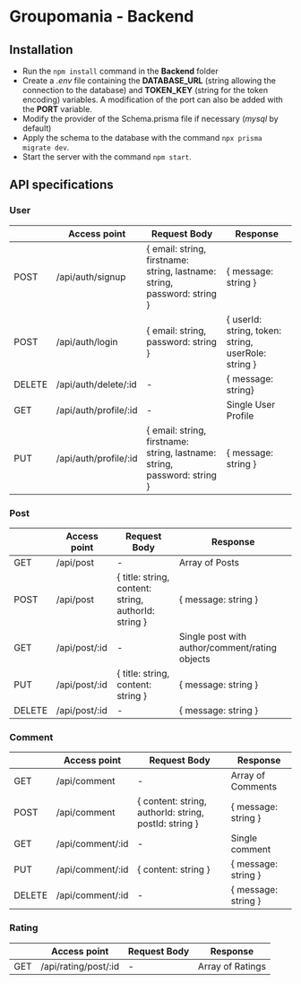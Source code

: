 # Groupomania - Backend

## Installation
- Run the `npm install` command in the **Backend** folder
- Create a *.env* file containing the **DATABASE_URL** (string allowing the connection to the database) and **TOKEN_KEY** (string for the token encoding) variables. A modification of the port can also be added with the **PORT** variable.
- Modify the provider of the Schema.prisma file if necessary (*mysql* by default)
- Apply the schema to the database with the command `npx prisma migrate dev`.
- Start the server with the command `npm start`.


## API specifications
### User
|   |Access point|Request Body|Response|
|---|---|---|---|
|POST|/api/auth/signup|{ email: string, firstname: string, lastname: string, password: string }|{ message: string }|
|POST|/api/auth/login|{ email: string, password: string }|{ userId: string, token: string, userRole: string }|
|DELETE|/api/auth/delete/:id| - |{ message: string}|
|GET|/api/auth/profile/:id| - |Single User Profile|
|PUT|/api/auth/profile/:id|{ email: string, firstname: string, lastname: string, password: string }|{ message: string }|

### Post
|   |Access point|Request Body|Response|
|---|---|---|---|
|GET|/api/post| - |Array of Posts|
|POST|/api/post|{ title: string, content: string, authorId: string }|{ message: string }|
|GET|/api/post/:id| - |Single post with author/comment/rating objects|
|PUT|/api/post/:id|{ title: string, content: string }|{ message: string }|
|DELETE|/api/post/:id| - |{ message: string }|

### Comment
|   |Access point|Request Body|Response|
|---|---|---|---|
|GET|/api/comment| - |Array of Comments|
|POST|/api/comment|{ content: string, authorId: string, postId: string }|{ message: string }|
|GET|/api/comment/:id| - |Single comment|
|PUT|/api/comment/:id|{ content: string }|{ message: string }|
|DELETE|/api/comment/:id| - |{ message: string }|

### Rating
|   |Access point|Request Body|Response|
|---|---|---|---|
|GET|/api/rating/post/:id| - |Array of Ratings|
